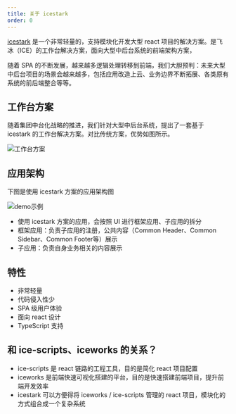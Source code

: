 ```yaml
---
title: 关于 icestark
order: 0
---
```


[icestark](https://github.com/ice-lab/icestark) 是一个非常轻量的，支持模块化开发大型 react 项目的解决方案。是飞冰（ICE）的工作台解决方案，面向大型中后台系统的前端架构方案，

随着 SPA 的不断发展，越来越多逻辑处理转移到前端，我们大胆预判：未来大型中后台项目的场景会越来越多，包括应用改造上云、业务边界不断拓展、各类原有系统的前后端整合等等。

## 工作台方案

随着集团中台化战略的推进，我们针对大型中后台系统，提出了一套基于 icestark 的工作台解决方案。对比传统方案，优势如图所示。

![工作台方案](https://img.alicdn.com/tfs/TB1SVvaa2WG3KVjSZPcXXbkbXXa-1049-497.png)

## 应用架构

下图是使用 icestark 方案的应用架构图

![demo示例](https://img.alicdn.com/tfs/TB1JBLqXBCw3KVjSZFuXXcAOpXa-741-836.png)

- 使用 icestark 方案的应用，会按照 UI 进行框架应用、子应用的拆分
- 框架应用：负责子应用的注册，公共内容（Common Header、Common Sidebar、Common Footer等）展示
- 子应用：负责自身业务相关的内容展示

## 特性

- 非常轻量
- 代码侵入性少
- SPA 级用户体验
- 面向 react 设计
- TypeScript 支持

## 和 ice-scripts、iceworks 的关系？

- ice-scripts 是 react 链路的工程工具，目的是简化 react 项目配置
- iceworks 是前端快速可视化搭建的平台，目的是快速搭建前端项目，提升前端开发效率
- icestark 可以方便得将 iceworks / ice-scripts 管理的 react 项目，模块化的方式组合成一个复杂系统
